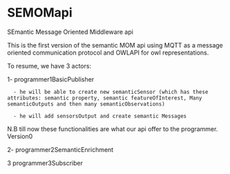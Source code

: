 # SEMOMapi
SEmantic Message Oriented Middleware api

This is the first version of the semantic MOM api using MQTT as a message oriented communication protocol
and OWLAPI for owl representations.

To resume, we have 3 actors: 

1- programmer1BasicPublisher

      - he will be able to create new semanticSensor (which has these attributes: semantic property, semantic featureOfInterest, Many semanticOutputs and then many semanticObservations)
      
      - he will add sensorsOutput and create semantic Messages
      
      
N.B till now these functionalities are what our api offer to the programmer. Version0
      
2- programmer2SemanticEnrichment

3 programmer3Subscriber
